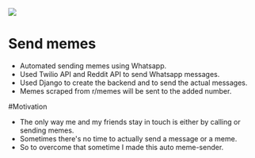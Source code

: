 ![](reddit.gif)

# Send memes
- Automated sending memes using Whatsapp. 
- Used Twilio API and Reddit API to send Whatsapp messages.
- Used Django to create the backend and to send the actual messages.
- Memes scraped from r/memes will be sent to the added number. 


#Motivation
- The only way me and my friends stay in touch is either by calling or sending memes.
- Sometimes there's no time to actually send a message or a meme.
- So to overcome that sometime I made this auto meme-sender.

 
